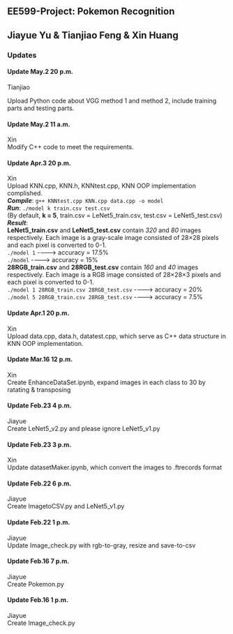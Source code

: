 ## EE599-Project: Pokemon Recognition
Jiayue Yu & Tianjiao Feng & Xin Huang  
---  
### Updates

#### Update May.2 20 p.m.
Tianjiao

Upload Python code about VGG method 1 and method 2, include training parts and testing parts.

#### Update May.2 11 a.m.
Xin  
Modify C++ code to meet the requirements.    
  
#### Update Apr.3 20 p.m.
Xin  
Upload KNN.cpp, KNN.h, KNNtest.cpp, KNN OOP implementation complished.  
***Compile***: `g++ KNNtest.cpp KNN.cpp data.cpp -o model`  
***Run***:     `./model k train.csv test.csv`  
(By default, **k = 5**, train.csv = LeNet5_train.csv, test.csv = LeNet5_test.csv)  
***Result***:  
  **LeNet5_train.csv** and **LeNet5_test.csv** contain *320* and *80* images respectively. Each image is a gray-scale image consisted of 28&times;28 pixels and each pixel is converted to 0-1.  
  `./model 1` ----> accuracy = 17.5%  
  `./model`   ----> accuracy = 15%  
  **28RGB_train.csv** and **28RGB_test.csv** contain *160* and *40* images respectively. Each image is a RGB image consisted of 28&times;28&times;3 pixels and each pixel is converted to 0-1.  
  `./model 1 28RGB_train.csv 28RGB_test.csv`  ----> accuracy = 20%  
  `./model 5 28RGB_train.csv 28RGB_test.csv`  ----> accuracy = 7.5%  


#### Update Apr.1 20 p.m.
Xin  
Upload data.cpp, data.h, datatest.cpp, which serve as C++ data structure in KNN OOP implementation.  

#### Update Mar.16 12 p.m.
Xin  
Create EnhanceDataSet.ipynb, expand images in each class to 30 by ratating & transposing

#### Update Feb.23 4 p.m.
Jiayue  
Create LeNet5_v2.py and please ignore LeNet5_v1.py

#### Update Feb.23 3 p.m.
Xin  
Update datasetMaker.ipynb, which convert the images to .ftrecords format  

#### Update Feb.22 6 p.m.
Jiayue  
Create ImagetoCSV.py and LeNet5_v1.py

#### Update Feb.22 1 p.m.
Jiayue  
Update Image_check.py with rgb-to-gray, resize and save-to-csv

#### Update Feb.16 7 p.m.
Jiayue  
Create Pokemon.py

#### Update Feb.16 1 p.m.
Jiayue  
Create Image_check.py
